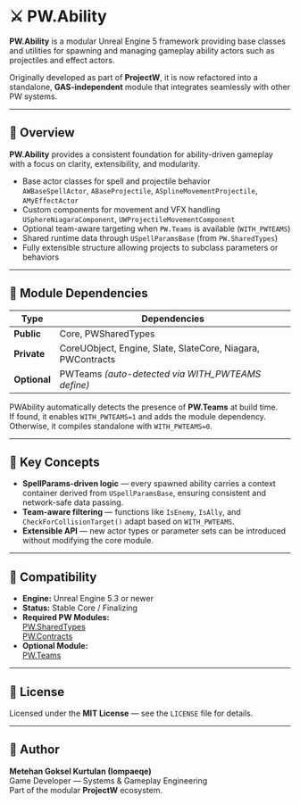 # ⚔️ PW.Ability

**PW.Ability** is a modular Unreal Engine 5 framework providing base classes and utilities for spawning and managing gameplay ability actors such as projectiles and effect actors.

Originally developed as part of **ProjectW**, it is now refactored into a standalone, **GAS-independent** module that integrates seamlessly with other PW systems.

---

## 🧩 Overview

**PW.Ability** provides a consistent foundation for ability-driven gameplay with a focus on clarity, extensibility, and modularity.

- Base actor classes for spell and projectile behavior  
  `AWBaseSpellActor`, `ABaseProjectile`, `ASplineMovementProjectile`, `AMyEffectActor`
- Custom components for movement and VFX handling  
  `USphereNiagaraComponent`, `UWProjectileMovementComponent`
- Optional team-aware targeting when `PW.Teams` is available (`WITH_PWTEAMS`)
- Shared runtime data through `USpellParamsBase` (from `PW.SharedTypes`)
- Fully extensible structure allowing projects to subclass parameters or behaviors

---

## 🧱 Module Dependencies

| Type | Dependencies |
|------|---------------|
| **Public** | Core, PWSharedTypes |
| **Private** | CoreUObject, Engine, Slate, SlateCore, Niagara, PWContracts |
| **Optional** | PWTeams *(auto-detected via WITH_PWTEAMS define)* |

PWAbility automatically detects the presence of **PW.Teams** at build time.  
If found, it enables `WITH_PWTEAMS=1` and adds the module dependency.  
Otherwise, it compiles standalone with `WITH_PWTEAMS=0`.

---

## 🧠 Key Concepts

- **SpellParams-driven logic** — every spawned ability carries a context container derived from `USpellParamsBase`, ensuring consistent and network-safe data passing.
- **Team-aware filtering** — functions like `IsEnemy`, `IsAlly`, and `CheckForCollisionTarget()` adapt based on `WITH_PWTEAMS`.
- **Extensible API** — new actor types or parameter sets can be introduced without modifying the core module.

---

## 🧰 Compatibility

- **Engine:** Unreal Engine 5.3 or newer  
- **Status:** Stable Core / Finalizing  
- **Required PW Modules:**  
  [PW.SharedTypes](https://github.com/mkurtt96/PWCoreLibs)  
  [PW.Contracts](https://github.com/mkurtt96/PWCoreLibs)  
- **Optional Module:**  
  [PW.Teams](https://github.com/mkurtt96/PWTeams)

---

## 📄 License

Licensed under the **MIT License** — see the `LICENSE` file for details.

---

## 👤 Author

**Metehan Goksel Kurtulan (Iompaeqe)**  
Game Developer — Systems & Gameplay Engineering  
Part of the modular **ProjectW** ecosystem.
